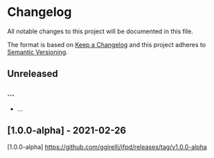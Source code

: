 # Changelog
All notable changes to this project will be documented in this file.

The format is based on [Keep a Changelog](http://keepachangelog.com/en/1.0.0/)
and this project adheres to [Semantic Versioning](http://semver.org/spec/v2.0.0.html).



## Unreleased
### ...
- ...

## [1.0.0-alpha] - 2021-02-26

[1.0.0-alpha] https://github.com/ggirelli/ifpd/releases/tag/v1.0.0-alpha  

